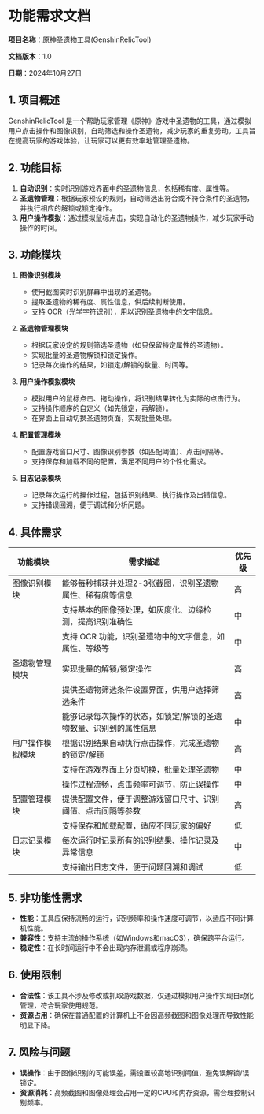 # 功能需求文档

**项目名称**：原神圣遗物工具(GenshinRelicTool)

**文档版本**：1.0

**日期**：2024年10月27日

## 1. 项目概述

GenshinRelicTool 是一个帮助玩家管理《原神》游戏中圣遗物的工具，通过模拟用户点击操作和图像识别，自动筛选和操作圣遗物，减少玩家的重复劳动。工具旨在提高玩家的游戏体验，让玩家可以更有效率地管理圣遗物。

## 2. 功能目标

1. **自动识别**：实时识别游戏界面中的圣遗物信息，包括稀有度、属性等。
2. **圣遗物管理**：根据玩家预设的规则，自动筛选出符合或不符合条件的圣遗物，并执行相应的解锁或锁定操作。
3. **用户操作模拟**：通过模拟鼠标点击，实现自动化的圣遗物操作，减少玩家手动操作的时间。

## 3. 功能模块

1. **图像识别模块**
   - 使用截图实时识别屏幕中出现的圣遗物。
   - 提取圣遗物的稀有度、属性信息，供后续判断使用。
   - 支持 OCR（光学字符识别），用以识别圣遗物中的文字信息。

2. **圣遗物管理模块**
   - 根据玩家设定的规则筛选圣遗物（如只保留特定属性的圣遗物）。
   - 实现批量的圣遗物解锁和锁定操作。
   - 记录每次操作的结果，如锁定/解锁的数量、时间等。

3. **用户操作模拟模块**
   - 模拟用户的鼠标点击、拖动操作，将识别结果转化为实际的点击行为。
   - 支持操作顺序的自定义（如先锁定，再解锁）。
   - 在界面上自动切换圣遗物页面，实现批量处理。

4. **配置管理模块**
   - 配置游戏窗口尺寸、图像识别参数（如匹配阈值）、点击间隔等。
   - 支持保存和加载不同的配置，满足不同用户的个性化需求。

5. **日志记录模块**
   - 记录每次运行的操作过程，包括识别结果、执行操作及出错信息。
   - 支持错误回溯，便于调试和分析问题。

## 4. 具体需求

| 功能模块     | 需求描述                              | 优先级 |
|----------|-----------------------------------|-----|
| 图像识别模块   | 能够每秒捕获并处理2-3张截图，识别圣遗物属性、稀有度等信息    | 高   |
|          | 支持基本的图像预处理，如灰度化、边缘检测，提高识别准确性      | 中   |
|          | 支持 OCR 功能，识别圣遗物中的文字信息，如属性、等级等     | 中   |
| 圣遗物管理模块  | 实现批量的解锁/锁定操作                      | 高   |
|          | 提供圣遗物筛选条件设置界面，供用户选择筛选条件           | 高   |
|          | 能够记录每次操作的状态，如锁定/解锁的圣遗物数量、识别到的属性信息 | 中   |
| 用户操作模拟模块 | 根据识别结果自动执行点击操作，完成圣遗物的锁定/解锁        | 高   |
|          | 支持在游戏界面上分页切换，批量处理圣遗物              | 中   |
|          | 操作过程流畅，点击频率可调节，防止误操作              | 中   |
| 配置管理模块   | 提供配置文件，便于调整游戏窗口尺寸、识别阈值、点击间隔等参数    | 高   |
|          | 支持保存和加载配置，适应不同玩家的偏好               | 低   |
| 日志记录模块   | 每次运行时记录所有的识别结果、操作记录及异常信息          | 中   |
|          | 支持输出日志文件，便于问题回溯和调试                | 低   |

## 5. 非功能性需求

- **性能**：工具应保持流畅的运行，识别频率和操作速度可调节，以适应不同计算机性能。
- **兼容性**：支持主流的操作系统（如Windows和macOS），确保跨平台运行。
- **稳定性**：在长时间运行中不会出现内存泄漏或程序崩溃。

## 6. 使用限制

- **合法性**：该工具不涉及修改或抓取游戏数据，仅通过模拟用户操作实现自动化管理，符合玩家使用规范。
- **资源占用**：确保在普通配置的计算机上不会因高频截图和图像处理而导致性能明显下降。

## 7. 风险与问题

- **误操作**：由于图像识别的可能误差，需设置较高地识别阈值，避免误解锁/误锁定。
- **资源消耗**：高频截图和图像处理会占用一定的CPU和内存资源，需合理控制识别频率。
